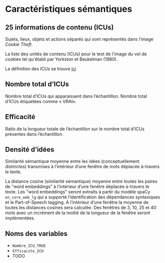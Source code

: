 # Caractéristiques sémantiques

## 25 informations de contenu (ICUs)

Sujets, lieux, objets et actions séparés qui sont représentés dans l’image *Cookie Theft*.

La liste des unités de contenu (ICUs) pour le test de l'image du vol de cookies tel qu'établi par Yorkston et Beukelman (1980).

La définition des ICUs se trouve [ici](https://github.com/lingualab/Text2Variable/blob/e24a89cf4a39db8e415245a531c2102ede15d7b1/lingua_extraction/Database_linguistique.py#L68)

## Nombre total d’ICUs

Nombre total d’ICUs qui apparaissent dans l’échantillon. Nombre total d’ICUs étiquetées comme « VRAI».

## Efficacité

Ratio de la longueur totale de l’échantillon sur le nombre total d’ICUs présentes dans l’échantillon.

## Densité d’idées

Similarité sémantique moyenne entre les idées (conceptuellement distinctes) transmises à l’intérieur d’une fenêtre de mots déplacée à-travers le texte.

La distance cosine (similarité sémantique) moyenne entre toutes les paires de "word embeddings" à l’intérieur d’une fenêtre déplacée à-travers le texte. Les "word embeddings" seront extraits à partir du modèle spaCy `en_core_web_lg` qui a supporté l’identification des dépendances syntaxiques et le Part-of-Speech tagging. À l’intérieur d’une fenêtre la moyenne de toutes les distances cosines sera calculée. Des fenêtres de 3, 10, 25 et 40 mots avec un incrément de la moitié de la longueur de la fenêtre seront implémentées.

## Noms des variables

- `Nombre_ICU_TRUE`
- `Efficacite_ICU`
- TODO